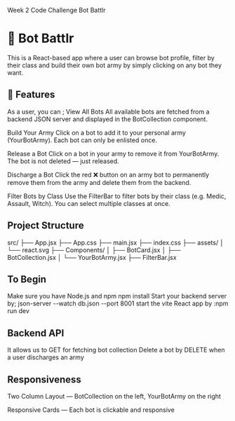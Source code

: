 Week 2 Code Challenge Bot Battlr

# 🤖 Bot Battlr
This is a React-based app where a user can browse bot profile, filter by their class and build their own bot army by simply clicking on any bot they want.  

## 🚀 Features
As a user, you can ;
View All Bots
All available bots are fetched from a backend JSON server and displayed in the BotCollection component.

Build Your Army
Click on a bot to add it to your personal army (YourBotArmy). Each bot can only be enlisted once.

Release a Bot
Click on a bot in your army to remove it from YourBotArmy. The bot is not deleted — just released.

Discharge a Bot
Click the red ❌ button on an army bot to permanently remove them from the army and delete them from the backend.

Filter Bots by Class
Use the FilterBar to filter bots by their class (e.g. Medic, Assault, Witch). You can select multiple classes at once.


## Project Structure


src/
├── App.jsx
├── App.css
├── main.jsx
├── index.css
├── assets/
│   └── react.svg
├── Components/
│   ├── BotCard.jsx
│   ├── BotCollection.jsx
│   └── YourBotArmy.jsx
    ├── FilterBar.jsx 
## To Begin
Make sure you have Node.js and npm
npm install
Start your backend server by; json-server --watch db.json --port 8001
start the vite React app by :npm run dev
## Backend API
It allows us to GET for fetching bot collection
Delete a bot by DELETE when a user discharges an army

## Responsiveness
Two Column Layout — BotCollection on the left, YourBotArmy on the right

Responsive Cards — Each bot is clickable and responsive